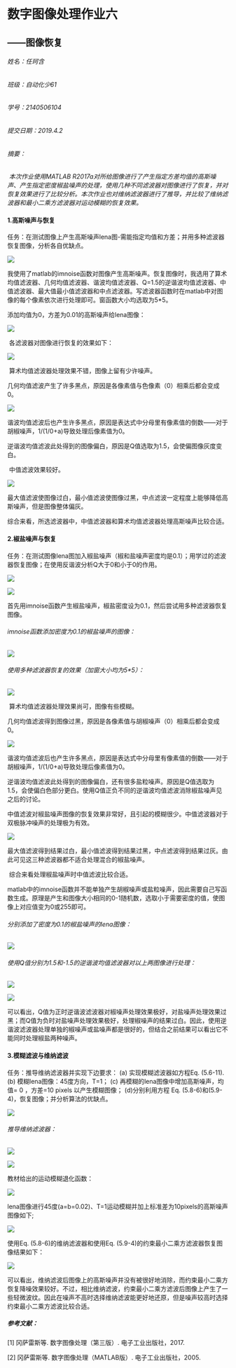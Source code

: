 # 数字图像处理作业六

## ——图像恢复



###### 姓名：任珂含 

###### 班级：自动化少61 

###### 学号：2140506104

###### 提交日期：2019.4.2



###### *摘要：*

​	*本次作业使用MATLAB R2017a对所给图像进行了产生指定方差均值的高斯噪声、产生指定密度椒盐噪声的处理，使用几种不同滤波器对图像进行了恢复，并对恢复效果进行了比较分析。本次作业也对维纳滤波器进行了推导，并比较了维纳滤波器和最小二乘方滤波器对运动模糊的恢复效果。*



#### 1.高斯噪声与恢复

​	任务：在测试图像上产生高斯噪声lena图-需能指定均值和方差；并用多种滤波器恢复图像，分析各自优缺点。

![](https://github.com/kathyrkh/hw56iiiii/raw/master/11.png)

我使用了matlab的imnoise函数对图像产生高斯噪声。恢复图像时，我选用了算术均值滤波器、几何均值滤波器、谐波均值滤波器、Q=1.5的逆谐波均值滤波器、中值滤波器、最大值最小值滤波器和中点滤波器。写滤波器函数时在matlab中对图像的每个像素依次进行处理即可。窗函数大小均选取为5*5。

添加均值为0，方差为0.01的高斯噪声给lena图像：

![](https://github.com/kathyrkh/hw56iiiii/raw/master/lenagau.png)

​	各滤波器对图像进行恢复的效果如下：

![](https://github.com/kathyrkh/hw56iiiii/raw/master/ifgau1.png)

​	算术均值滤波器处理效果不错，图像上留有少许噪声。

​	几何均值滤波产生了许多黑点，原因是各像素值与色像素（0）相乘后都会变成0。

![](https://github.com/kathyrkh/hw56iiiii/raw/master/ifgau2.png)

​	谐波均值滤波后也产生许多黑点，原因是表达式中分母里有像素值的倒数——对于胡椒噪声，1/(1/0+a)导致处理后像素值为0。

​	逆谐波均值滤波此处得到的图像偏白，原因是Q值选取为1.5，会使偏图像灰度变白。

​	中值滤波效果较好。





![](https://github.com/kathyrkh/hw56iiiii/raw/master/ifgau3.png)

​	最大值滤波使图像过白，最小值滤波使图像过黑，中点滤波一定程度上能够降低高斯噪声，但是图像整体偏灰。

​	综合来看，所选滤波器中，中值滤波器和算术均值滤波器处理高斯噪声比较合适。



#### 2.椒盐噪声与恢复

​	任务：在测试图像lena图加入椒盐噪声（椒和盐噪声密度均是0.1）；用学过的滤波器恢复图像；在使用反谐波分析Q大于0和小于0的作用。

![](https://github.com/kathyrkh/hw56iiiii/raw/master/jy11.png)

![](https://github.com/kathyrkh/hw56iiiii/raw/master/jy12.png)

首先用imnoise函数产生椒盐噪声，椒盐密度设为0.1，然后尝试用多种滤波器恢复图像。

###### imnoise函数添加密度为0.1的椒盐噪声的图像：

![](https://github.com/kathyrkh/hw56iiiii/raw/master/lenaps.png)

###### 使用多种滤波器恢复的效果（加窗大小均为5*5）：

![](https://github.com/kathyrkh/hw56iiiii/raw/master/ifps1.png)

​	算术均值滤波器处理效果尚可，图像有些模糊。

​	几何均值滤波得到图像过黑，原因是各像素值与胡椒噪声（0）相乘后都会变成0。

![](https://github.com/kathyrkh/hw56iiiii/raw/master/ifps2.png)

​	谐波均值滤波后也产生许多黑点，原因是表达式中分母里有像素值的倒数——对于胡椒噪声，1/(1/0+a)导致处理后像素值为0。

​	逆谐波均值滤波此处得到的图像偏白，还有很多盐粒噪声。原因是Q值选取为1.5，会使偏白色部分更白。使用Q值正负不同的逆谐波均值滤波消除椒盐噪声见之后的讨论。

​	中值滤波对椒盐噪声图像的恢复效果非常好，且引起的模糊很少。中值滤波器对于双极脉冲噪声的处理极为有效。



![](https://github.com/kathyrkh/hw56iiiii/raw/master/ifps3.png)

​	最大值滤波得到结果过白，最小值滤波得到结果过黑，中点滤波得到结果过灰。由此可见这三种滤波器都不适合处理混合的椒盐噪声。

​	综合来看处理椒盐噪声时中值滤波比较合适。



​	matlab中的imnoise函数并不能单独产生胡椒噪声或盐粒噪声，因此需要自己写函数生成。原理是产生和图像大小相同的0-1随机数，选取小于需要密度的值，使图像上对应值变为0或255即可。

###### 分别添加了密度为0.1的椒盐噪声的lena图像：

![](https://github.com/kathyrkh/hw56iiiii/raw/master/jiaoyan.png)

###### 使用Q值分别为1.5和-1.5的逆谐波均值滤波器对以上两图像进行处理：

![](https://github.com/kathyrkh/hw56iiiii/raw/master/jiaozf.png)

![](https://github.com/kathyrkh/hw56iiiii/raw/master/yanzf.png)

​	可以看出，Q值为正时逆谐波滤波器对椒噪声处理效果极好，对盐噪声处理效果过黑；而Q值为负时对盐噪声处理效果极好，处理椒噪声的结果过白。因此，使用逆谐波滤波器处理单独的椒噪声或盐噪声都是很好的，但结合之前结果可以看出它不能同时处理椒盐两种噪声。



#### 3.模糊滤波与维纳滤波

任务：推导维纳滤波器并实现下边要求：
(a) 实现模糊滤波器如方程Eq. (5.6-11).
(b) 模糊lena图像：45度方向，T=1；
(c) 再模糊的lena图像中增加高斯噪声，均值= 0 ，方差=10 pixels 以产生模糊图像；
(d)分别利用方程 Eq. (5.8-6)和(5.9-4)，恢复图像；并分析算法的优缺点。





![](https://github.com/kathyrkh/hw56iiiii/raw/master/wei.png)

###### 推导维纳滤波器：

![](https://github.com/kathyrkh/hw56iiiii/raw/master/tuidao0.jpg)

![](https://github.com/kathyrkh/hw56iiiii/raw/master/tuidao1.jpg)



教材给出的运动模糊退化函数：

![](https://github.com/kathyrkh/hw56iiiii/raw/master/ydmh.png)

lena图像进行45度(a=b=0.02)、T=1运动模糊并加上标准差为10pixels的高斯噪声图像如下;

![](https://github.com/kathyrkh/hw56iiiii/raw/master/movbg.png)

使用Eq. (5.8-6)的维纳滤波器和使用Eq. (5.9-4)的约束最小二乘方滤波器恢复图像结果如下：

![](https://github.com/kathyrkh/hw56iiiii/raw/master/movwc.png)

​	可以看出，维纳滤波后图像上的高斯噪声并没有被很好地消除，而约束最小二乘方恢复降噪效果较好。不过，相比维纳滤波，约束最小二乘方滤波后图像上产生了一些轻微波纹。因此在噪声不高时选择维纳滤波能更好地还原，但是噪声较高时选择约束最小二乘方滤波比较合适。



##### 参考文献：

[1] 冈萨雷斯等. 数字图像处理（第三版）. 电子工业出版社，2017.

[2] 冈萨雷斯等. 数字图像处理（MATLAB版）. 电子工业出版社，2005.









